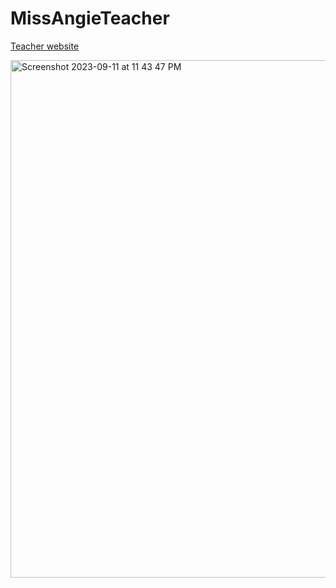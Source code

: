 # MissAngieTeacher

[Teacher website](https://smcueto.github.io/MissAngieTeacher/ )

<img width="828" alt="Screenshot 2023-09-11 at 11 43 47 PM" src="https://github.com/smcueto/MissAngieTeacher/assets/22802127/0a080eac-de27-444e-8424-1e4e12bbc839">

